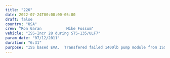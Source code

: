 ```yaml
---
title: "226"
date: 2022-07-24T00:00:00-05:00
draft: false
country: "USA"
crew: "Ron Garan           Mike Fossum"
vehicle: "ISS-Incr 28 during STS-135/ULF7"
param_date: "07/12/2011"
duration: "6:31"
purpose: "ISS based EVA.  Transfered failed 1400lb pump module from ISS to Shuttle for return.  Transfered GSFC's satellite robotic refueling demo unit from Shuttle to ISS.  Add MISSE 8's ORMATE optical mirror experiment to ISS. As getaheads, installed PMA3 thermal cover, repositioned FGB PDGF's obstructing ground wire under thermal insulation and retrieved cutter for next Russian EVA"
---
```

